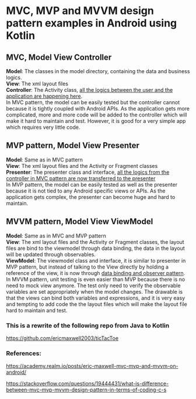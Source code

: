 # MVC, MVP and MVVM design pattern examples in Android using Kotlin

## MVC, Model View Controller
**Model**: The classes in the model directory, containing the data and business logics.<br/>
**View**: The xml layout files<br/>
**Controller**: The Activity class, <u>all the logics between the user and the application are happening here</u>.<br/>
In MVC pattern, the model can be easily tested but the controller cannot because it is tightly coupled with Android APIs. As the application gets more complicated, more and more code will be added to the controller which will make it hard to maintain and test. However, it is good for a very simple app which requires very little code.

## MVP pattern, Model View Presenter
**Model**: Same as in MVC pattern<br/>
**View**: The xml layout files and the Activity or Fragment classes<br/>
**Presenter**: The presenter class and interface, <u>all the logics from the controller in MVC pattern are now transferred to the presenter</u><br/>
In MVP pattern, the model can be easily tested as well as the presenter because it is not tied to any Android specific views or APIs. As the application gets complex, the presenter can become huge and hard to maintain.

## MVVM pattern, Model View ViewModel
**Model**: Same as in MVC and MVP pattern<br/>
**View**: The xml layout files and the Activity or Fragment classes, the layout files are bind to the viewmodel 
 through data binding, the data in the layout will be updated through observables.<br/>
**ViewModel**: The viewmodel class and interface, it is similar to presenter in MVP pattern, but instead of talking to the View directly by holding a reference of the view, it is now through <u>data binding and observer pattern</u>.<br/>
In MVVM pattern, unit testing is even easier than MVP because there is no need to mock view anymore. The test only need to verify the observable variables are set appropriately when the model changes. The drawable is that the views can bind both variables and expressions, and it is very easy and tempting to add code the the layout files which will make the layout file hard to maintain and test.


### This is a rewrite of the following repo from Java to Kotlin
https://github.com/ericmaxwell2003/ticTacToe

### References:
https://academy.realm.io/posts/eric-maxwell-mvc-mvp-and-mvvm-on-android/

https://stackoverflow.com/questions/19444431/what-is-difference-between-mvc-mvp-mvvm-design-pattern-in-terms-of-coding-c-s
